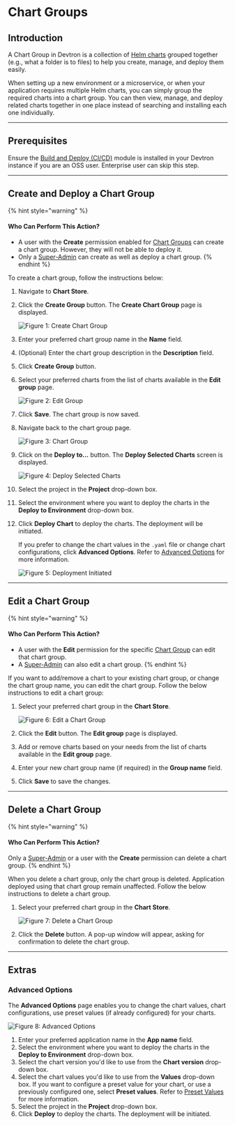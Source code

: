 # Chart Groups

## Introduction

A Chart Group in Devtron is a collection of [Helm charts](../../resources/glossary.md#helm-chartspackages) grouped together (e.g., what a folder is to files) to help you create, manage, and deploy them easily.

When setting up a new environment or a microservice, or when your application requires multiple Helm charts, you can simply group the required charts into a chart group. You can then view, manage, and deploy related charts together in one place instead of searching and installing each one individually.

***

## Prerequisites

Ensure the [Build and Deploy (CI/CD)](../integrations/build-and-deploy-ci-cd.md) module is installed in your Devtron instance if you are an OSS user. Enterprise user can skip this step.

***

## Create and Deploy a Chart Group

{% hint style="warning" %}
#### Who Can Perform This Action?

* A user with the **Create** permission enabled for [Chart Groups](../../global-configurations/authorization/user-access.md#chart-groups-permissions) can create a chart group. However, they will not be able to deploy it.
* Only a [Super-Admin](../../global-configurations/authorization/user-access.md#chart-groups-permissions) can create as well as deploy a chart group.
{% endhint %}

To create a chart group, follow the instructions below:

1. Navigate to **Chart Store**.
2.  Click the **Create Group** button. The **Create Chart Group** page is displayed.

    ![Figure 1: Create Chart Group](https://devtron-public-asset.s3.us-east-2.amazonaws.com/images/deploy-chart/create-chart-group.jpg)
3. Enter your preferred chart group name in the **Name** field.
4. (Optional) Enter the chart group description in the **Description** field.
5. Click **Create Group** button.
6.  Select your preferred charts from the list of charts available in the **Edit group** page.

    ![Figure 2: Edit Group](https://devtron-public-asset.s3.us-east-2.amazonaws.com/images/deploy-chart/edit-group.jpg)
7. Click **Save**. The chart group is now saved.
8.  Navigate back to the chart group page.

    ![Figure 3: Chart Group](https://devtron-public-asset.s3.us-east-2.amazonaws.com/images/deploy-chart/deploy-to.jpg)
9.  Click on the **Deploy to...** button. The **Deploy Selected Charts** screen is displayed.

    ![Figure 4: Deploy Selected Charts](https://devtron-public-asset.s3.us-east-2.amazonaws.com/images/deploy-chart/deploy-selected-charts.jpg)
10. Select the project in the **Project** drop-down box.
11. Select the environment where you want to deploy the charts in the **Deploy to Environment** drop-down box.
12. Click **Deploy Chart** to deploy the charts. The deployment will be initiated.

    If you prefer to change the chart values in the `.yaml` file or change chart configurations, click **Advanced Options**. Refer to [Advanced Options](chart-group.md#advanced-options) for more information.

    ![Figure 5: Deployment Initiated](https://devtron-public-asset.s3.us-east-2.amazonaws.com/images/deploy-chart/deployment-initiated.jpg)

***

## Edit a Chart Group

{% hint style="warning" %}
#### Who Can Perform This Action?

* A user with the **Edit** permission for the specific [Chart Group](../../global-configurations/authorization/user-access.md#chart-groups-permissions) can edit that chart group.
* A [Super-Admin](../../global-configurations/authorization/user-access.md#chart-groups-permissions) can also edit a chart group.
{% endhint %}

If you want to add/remove a chart to your existing chart group, or change the chart group name, you can edit the chart group. Follow the below instructions to edit a chart group:

1.  Select your preferred chart group in the **Chart Store**.

    ![Figure 6: Edit a Chart Group](https://devtron-public-asset.s3.us-east-2.amazonaws.com/images/deploy-chart/deploy-to.jpg)
2. Click the **Edit** button. The **Edit group** page is displayed.
3. Add or remove charts based on your needs from the list of charts available in the **Edit group** page.
4. Enter your new chart group name (if required) in the **Group name** field.
5. Click **Save** to save the changes.

***

## Delete a Chart Group

{% hint style="warning" %}
#### Who Can Perform This Action?

Only a [Super-Admin](../../global-configurations/authorization/user-access.md#chart-groups-permissions) or a user with the **Create** permission can delete a chart group.
{% endhint %}

When you delete a chart group, only the chart group is deleted. Application deployed using that chart group remain unaffected. Follow the below instructions to delete a chart group.

1.  Select your preferred chart group in the **Chart Store**.

    ![Figure 7: Delete a Chart Group](https://devtron-public-asset.s3.us-east-2.amazonaws.com/images/deploy-chart/delete-chart-group.gif)
2. Click the **Delete** button. A pop-up window will appear, asking for confirmation to delete the chart group.

***

## Extras

### Advanced Options

The **Advanced Options** page enables you to change the chart values, chart configurations, use preset values (if already configured) for your charts.

![Figure 8: Advanced Options](https://devtron-public-asset.s3.us-east-2.amazonaws.com/images/deploy-chart/advanced-options.jpg)

1. Enter your preferred application name in the **App name** field.
2. Select the environment where you want to deploy the charts in the **Deploy to Environment** drop-down box.
3. Select the chart version you'd like to use from the **Chart version** drop-down box.
4. Select the chart values you'd like to use from the **Values** drop-down box. If you want to configure a preset value for your chart, or use a previously configured one, select **Preset values**. Refer to [Preset Values](deployment-of-charts.md#preset-values) for more information.
5. Select the project in the **Project** drop-down box.
6. Click **Deploy** to deploy the charts. The deployment will be initiated.
